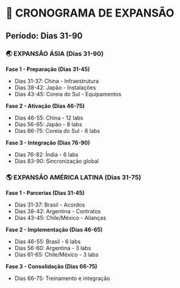 # 📅 CRONOGRAMA DE EXPANSÃO
## Período: Dias 31-90

### 🌏 EXPANSÃO ÁSIA (Dias 31-90)
**Fase 1 - Preparação (Dias 31-45)**
- Dias 31-37: China - Infraestrutura
- Dias 38-42: Japão - Instalações
- Dias 43-45: Coreia do Sul - Equipamentos

**Fase 2 - Ativação (Dias 46-75)**
- Dias 46-55: China - 12 labs
- Dias 56-65: Japão - 8 labs  
- Dias 66-75: Coreia do Sul - 6 labs

**Fase 3 - Integração (Dias 76-90)**
- Dias 76-82: Índia - 6 labs
- Dias 83-90: Sincronização global

### 🌎 EXPANSÃO AMÉRICA LATINA (Dias 31-75)
**Fase 1 - Parcerias (Dias 31-45)**
- Dias 31-37: Brasil - Acordos
- Dias 38-42: Argentina - Contratos
- Dias 43-45: Chile/México - Alianças

**Fase 2 - Implementação (Dias 46-65)**
- Dias 46-55: Brasil - 6 labs
- Dias 56-60: Argentina - 3 labs
- Dias 61-65: Chile/México - 3 labs

**Fase 3 - Consolidação (Dias 66-75)**
- Dias 66-75: Treinamento e integração
